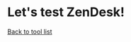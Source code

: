 <body>
    <h1>Let's test ZenDesk!</h1>
    <p>
        <a href="https://socialspacedev.github.io/chat-tools/index">Back to tool list</a>
    </p>

<!-- Start of gettimely Zendesk Widget script -->
<script id="ze-snippet" src="https://static.zdassets.com/ekr/snippet.js?key=a91077c1-2ba1-4815-8933-6cb6ea044b53"> </script>
<script type="text/JavaScript">
window.zESettings = {
  webWidget: {
    offset: { horizontal: '400px', vertical: '400px' },
    helpCenter: {
      originalArticleButton: false,
      title: {
        'en-US': 'Search for help',
        '*': 'Have your say'
      }
    },
    chat: {
      suppress: true
    },
    contactForm: {
      title: {
        'en-US': 'SMessage us',
        '*': 'Contact us'
      }
    },
    launcher: {
      label: {
        'en-US': 'Make a request',
        '*': 'Get help'
      }
    }
  }
};
</script>
<!-- End of gettimely Zendesk Widget script -->
</body>
